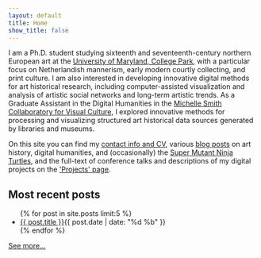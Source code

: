 ```yaml
---
layout: default
title: Home
show_title: false
---
```


I am a Ph.D. student studying sixteenth and seventeenth-century northern European art at the [University of Maryland, College Park](http://arthistory.umd.edu/graduate-students/Matthew%20Lincoln), with a particular focus on Netherlandish mannerism, early modern courtly collecting, and print culture.
I am also interested in developing innovative digital methods for art historical research, including computer-assisted visualization and analysis of artistic social networks and long-term artistic trends.
As a Graduate Assistant in the Digital Humanities in the [Michelle Smith Collaboratory for Visual Culture](http://michellesmithcollaboratory.umd.edu/), I explored innovative methods for processing and visualizing structured art historical data sources generated by libraries and museums.

On this site you can find my [contact info and CV](/about), various [blog posts](/archive) on art history, digital humanities, and (occasionally) the [Super Mutant Ninja Turtles](/2013/09/10/ninja-turtles.html), and the full-text of conference talks and descriptions of my digital projects on the ['Projects' page](/projects).

## Most recent posts

<nav>
	<ul>
	{% for post in site.posts limit:5 %}
	  <li><a href="{{ post.url }}">{{ post.title }}</a><time datetime="{{ post.date }}">{{ post.date | date: "%d %b" }}</time></li>
	{% endfor %}
	</ul>
</nav>

[See more...](/archive)
